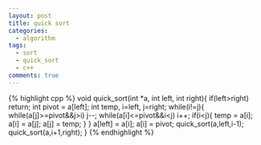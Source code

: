 ```yaml
---
layout: post
title: quick sort
categories: 
  - algorithm
tags:
  - sort
  - quick_sort
  - c++
comments: true
---
```

{% highlight cpp %}
void quick_sort(int *a, int left, int right){
	if(left>right) return;
	int pivot = a[left];
	int temp, i=left, j=right;
	while(i!=j){
		while(a[j]>=pivot&&j>i) j--;
		while(a[i]<=pivot&&i<j) i++;
		if(i<j){
			temp = a[i];
			a[i] = a[j];
		a[j] = temp;
		}
	}
	a[left] = a[i];
	a[i] = pivot;
	quick_sort(a,left,i-1);
	quick_sort(a,i+1,right);
}
{% endhighlight %}